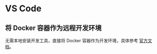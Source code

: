 # VS Code

## 将 Docker 容器作为远程开发环境

无需本地安装开发工具，直接将 Docker 容器作为开发环境，具体参考 [官方文档](https://code.visualstudio.com/docs/remote/containers)。
